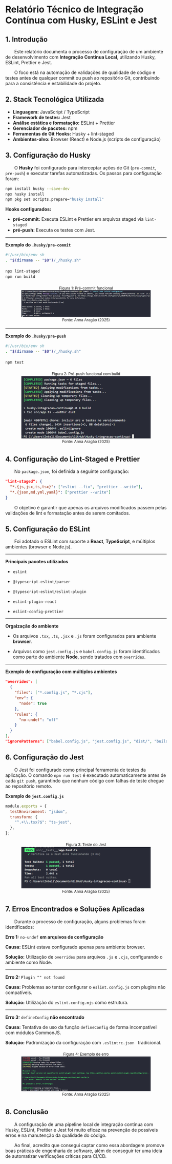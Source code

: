 # Relatório Técnico de Integração Contínua com Husky, ESLint e Jest

## 1. Introdução

&emsp;&emsp;Este relatório documenta o processo de configuração de um ambiente de desenvolvimento com **Integração Contínua Local**, utilizando Husky, ESLint, Prettier e Jest.

&emsp;&emsp;O foco está na automação de validações de qualidade de código e testes antes de qualquer commit ou push ao repositório Git, contribuindo para a consistência e estabilidade do projeto.

## 2. Stack Tecnológica Utilizada

- **Linguagem:** JavaScript / TypeScript
- **Framework de testes:** Jest
- **Análise estática e formatação:** ESLint + Prettier
- **Gerenciador de pacotes:** npm
- **Ferramentas de Git Hooks:** Husky + lint-staged
- **Ambientes-alvo:** Browser (React) e Node.js (scripts de configuração)

## 3. Configuração do Husky

&emsp;&emsp;O **Husky** foi configurado para interceptar ações de Git (`pre-commit`, `pre-push`) e executar tarefas automatizadas. Os passos para configuração foram:

```bash
npm install husky --save-dev
npx husky install
npm pkg set scripts.prepare="husky install"
```

**Hooks configurados:**

- **pré-commit:** Executa ESLint e Prettier em arquivos staged via `lint-staged`
- **pré-push:** Executa os testes com Jest.

---

**Exemplo do `.husky/pre-commit`**

```bash
#!/usr/bin/env sh
. "$(dirname -- "$0")/_/husky.sh"

npx lint-staged
npm run build
```

<div align="center">
  <sub>Figura 1: Pré-commit funcional</sub><br>
  <img src="./images/pre-commit.png" alt="pre commit" width="80%"><br>
  <sup>Fonte: Anna Aragão (2025)</sup>
</div>

---

**Exemplo do `.husky/pre-push`**

```bash
#!/usr/bin/env sh
. "$(dirname -- "$0")/_/husky.sh"

npm test
```

<div align="center">
  <sub>Figura 2: Pré-push funcional com build</sub><br>
  <img src="./images/push.png" alt="Pre push" width="80%"><br>
  <sup>Fonte: Anna Aragão (2025)</sup>
</div>

## 4. Configuração do Lint-Staged e Prettier

&emsp;&emsp;No `package.json`, foi definida a seguinte configuração:

```json
"lint-staged": {
  "*.{js,jsx,ts,tsx}": ["eslint --fix", "prettier --write"],
  "*.{json,md,yml,yaml}": ["prettier --write"]
}
```

&emsp;&emsp;O objetivo é garantir que apenas os arquivos modificados passem pelas validações de lint e formatação antes de serem comitados.

## 5. Configuração do ESLint

&emsp;&emsp;Foi adotado o ESLint com suporte a **React**, **TypeScript**, e múltiplos ambientes (browser e Node.js).

---

**Principais pacotes utilizados**

- `eslint`

- `@typescript-eslint/parser`

- `@typescript-eslint/eslint-plugin`

- `eslint-plugin-react`

- `eslint-config-prettier`

---

**Orgaização do ambiente**

- Os arquivos `.tsx`, `.ts`, `.jsx` e `.js` foram configurados para ambiente **browser**.

- Arquivos como `jest.config.js` e `babel.config.js` foram identificados como parte do ambiente **Node**, sendo tratados com `overrides`.

---

**Exemplo de configuração com múltiplos ambientes**

```json
"overrides": [
  {
    "files": ["*.config.js", "*.cjs"],
    "env": {
      "node": true
    },
    "rules": {
      "no-undef": "off"
    }
  }
],
"ignorePatterns": ["babel.config.js", "jest.config.js", "dist/", "build/"]
```

## 6. Configuração do Jest

&emsp;&emsp;O Jest foi configurado como principal ferramenta de testes da aplicação. O comando `npm run test` é executado automaticamente antes de cada `git push`, garantindo que nenhum código com falhas de teste chegue ao repositório remoto.

**Exemplo de `jest.config.js`**

```js
module.exports = {
  testEnvironment: "jsdom",
  transform: {
    "^.+\\.tsx?$": "ts-jest",
  },
};
```

<div align="center">
  <sub>Figura 3: Teste do Jest</sub><br>
  <img src="./images/jest_funcional.png" alt="Locust Ramp" width="80%"><br>
  <sup>Fonte: Anna Aragão (2025)</sup>
</div>

## 7. Erros Encontrados e Soluções Aplicadas

&emsp;&emsp;Durante o processo de configuração, alguns problemas foram identificados:

**Erro 1:** `no-undef` **em arquivos de configuração**

**Causa:** ESLint estava configurado apenas para ambiente browser.

**Solução:** Utilização de `overrides` para arquivos `.js` e `.cjs`, configurando o ambiente como Node.

---

**Erro 2:** `Plugin "" not found`

**Causa:** Problemas ao tentar configurar o `eslint.config.js` com plugins não compatíveis.

**Solução:** Utilização do `eslint.config.mjs` como estrutura.

---

**Erro 3:** `defineConfig` **não encontrado**

**Causa:** Tentativa de uso da função `defineConfig` de forma incompatível com módulos CommonJS.

**Solução:** Padronização da configuração com `.eslintrc.json ` tradicional.

<div align="center">
  <sub>Figura 4: Exemplo de erro</sub><br>
  <img src="./images/erro_module.png" alt="Erro" width="80%"><br>
  <sup>Fonte: Anna Aragão (2025)</sup>
</div>

## 8. Conclusão

&emsp;&emsp;A configuração de uma pipeline local de integração contínua com Husky, ESLint, Prettier e Jest foi muito eficaz na prevenção de possíveis erros e na manutenção da qualidade do código.

&emsp;&emsp;Ao final, acredito que consegui captar como essa abordagem promove boas práticas de engenharia de software, além de conseguir ter uma ideia de automatizar verificações críticas para CI/CD.
